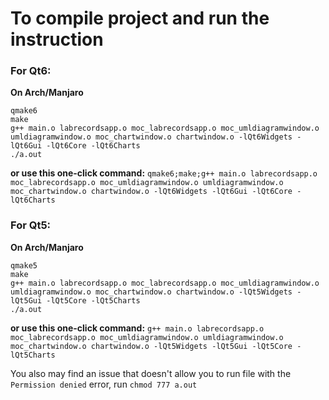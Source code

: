 
# To compile project and run the instruction

### For Qt6:

  **On Arch/Manjaro**

    
    qmake6 
    make 
    g++ main.o labrecordsapp.o moc_labrecordsapp.o moc_umldiagramwindow.o umldiagramwindow.o moc_chartwindow.o chartwindow.o -lQt6Widgets -lQt6Gui -lQt6Core -lQt6Charts
    ./a.out  

   **or use this one-click command:**
   ```qmake6;make;g++ main.o labrecordsapp.o moc_labrecordsapp.o moc_umldiagramwindow.o umldiagramwindow.o moc_chartwindow.o chartwindow.o -lQt6Widgets -lQt6Gui -lQt6Core -lQt6Charts```

### For Qt5:

  **On Arch/Manjaro**

    
    qmake5 
    make 
    g++ main.o labrecordsapp.o moc_labrecordsapp.o moc_umldiagramwindow.o umldiagramwindow.o moc_chartwindow.o chartwindow.o -lQt5Widgets -lQt5Gui -lQt5Core -lQt5Charts
    ./a.out   

   **or use this one-click command:**
   ```g++ main.o labrecordsapp.o moc_labrecordsapp.o moc_umldiagramwindow.o umldiagramwindow.o moc_chartwindow.o chartwindow.o -lQt5Widgets -lQt5Gui -lQt5Core -lQt5Charts```

You also may find an issue that doesn't allow you to run file with the `Permission denied` error, run `chmod 777 a.out`
